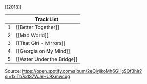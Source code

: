 [[2018]]

|     | Track List                 |
| --- | -------------------------- |
| 1   | [[Better Together]]        |
| 2   | [[Mad World]]              |
| 3   | [[That Girl - Mirrors]]    |
| 4   | [[Georgia on My Mind]]     |
| 5   | [[Water Under the Bridge]] |
Source: https://open.spotify.com/album/2eQiyljkoMh6GHgSQf3hlr?si=1xiTb7cdS7WJeHU9Xmwcug 